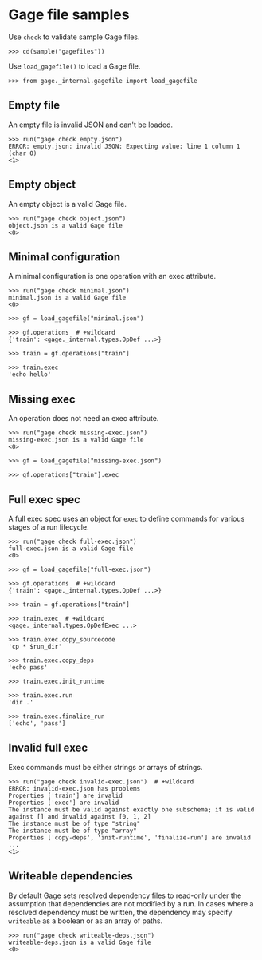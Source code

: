 # Gage file samples

Use `check` to validate sample Gage files.

    >>> cd(sample("gagefiles"))

Use `load_gagefile()` to load a Gage file.

    >>> from gage._internal.gagefile import load_gagefile

## Empty file

An empty file is invalid JSON and can't be loaded.

    >>> run("gage check empty.json")
    ERROR: empty.json: invalid JSON: Expecting value: line 1 column 1 (char 0)
    <1>

## Empty object

An empty object is a valid Gage file.

    >>> run("gage check object.json")
    object.json is a valid Gage file
    <0>

## Minimal configuration

A minimal configuration is one operation with an exec attribute.

    >>> run("gage check minimal.json")
    minimal.json is a valid Gage file
    <0>

    >>> gf = load_gagefile("minimal.json")

    >>> gf.operations  # +wildcard
    {'train': <gage._internal.types.OpDef ...>}

    >>> train = gf.operations["train"]

    >>> train.exec
    'echo hello'

## Missing exec

An operation does not need an exec attribute.

    >>> run("gage check missing-exec.json")
    missing-exec.json is a valid Gage file
    <0>

    >>> gf = load_gagefile("missing-exec.json")

    >>> gf.operations["train"].exec

## Full exec spec

A full exec spec uses an object for `exec` to define commands for
various stages of a run lifecycle.

    >>> run("gage check full-exec.json")
    full-exec.json is a valid Gage file
    <0>

    >>> gf = load_gagefile("full-exec.json")

    >>> gf.operations  # +wildcard
    {'train': <gage._internal.types.OpDef ...>}

    >>> train = gf.operations["train"]

    >>> train.exec  # +wildcard
    <gage._internal.types.OpDefExec ...>

    >>> train.exec.copy_sourcecode
    'cp * $run_dir'

    >>> train.exec.copy_deps
    'echo pass'

    >>> train.exec.init_runtime

    >>> train.exec.run
    'dir .'

    >>> train.exec.finalize_run
    ['echo', 'pass']

## Invalid full exec

Exec commands must be either strings or arrays of strings.

    >>> run("gage check invalid-exec.json")  # +wildcard
    ERROR: invalid-exec.json has problems
    Properties ['train'] are invalid
    Properties ['exec'] are invalid
    The instance must be valid against exactly one subschema; it is valid against [] and invalid against [0, 1, 2]
    The instance must be of type "string"
    The instance must be of type "array"
    Properties ['copy-deps', 'init-runtime', 'finalize-run'] are invalid
    ...
    <1>

## Writeable dependencies

By default Gage sets resolved dependency files to read-only under the
assumption that dependencies are not modified by a run. In cases where a
resolved dependency must be written, the dependency may specify
`writeable` as a boolean or as an array of paths.

    >>> run("gage check writeable-deps.json")
    writeable-deps.json is a valid Gage file
    <0>
